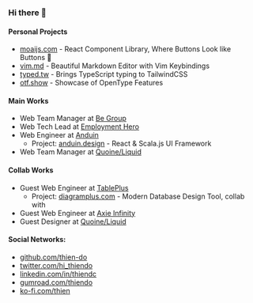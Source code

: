 ### Hi there 👋

#### Personal Projects

- [moaijs.com](https://moaijs.com) - React Component Library, Where Buttons Look like Buttons 🗿
- [vim.md](https://vim.md) - Beautiful Markdown Editor with Vim Keybindings
- [typed.tw](https://typed.tw) - Brings TypeScript typing to TailwindCSS
- [otf.show](https://otf.show) - Showcase of OpenType Features

#### Main Works

- Web Team Manager at [Be Group](https://www.linkedin.com/company/begroupjsc/)
- Web Tech Lead at [Employment Hero](https://www.linkedin.com/company/employment-hero/)
- Web Engineer at [Anduin](https://www.anduintransact.com)
  - Project: [anduin.design](https://anduin.design) - React & Scala.js UI Framework
- Web Team Manager at [Quoine/Liquid](https://www.linkedin.com/company/quoine/)

#### Collab Works

- Guest Web Engineer at [TablePlus](https://tableplus.com)
  - Project: [diagramplus.com](https://diagramplus.com) - Modern Database Design Tool, collab with 
- Guest Web Engineer at [Axie Infinity](https://www.linkedin.com/company/axieinfinity/)
- Guest Designer at [Quoine/Liquid](https://www.linkedin.com/company/quoine/)

#### Social Networks:

- [github.com/thien-do](https://github.com/thien-do)
- [twitter.com/hi_thiendo](https://twitter.com/hi_thiendo)
- [linkedin.com/in/thiendc](https://www.linkedin.com/in/thiendc/)
- [gumroad.com/thiendo](https://gumroad.com/thiendo)
- [ko-fi.com/thien](https://ko-fi.com/thien)
